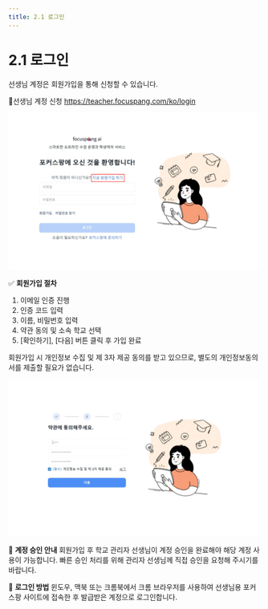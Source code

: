 ```yaml
---
title: 2.1 로그인
---
```

# 2.1 로그인

선생님 계정은 회원가입을 통해 신청할 수 있습니다.
 
 🔗선생님 계정 신청 https://teacher.focuspang.com/ko/login

![](/img/teacher_2-1_01.jpg)

✅ **회원가입 절차**

1. 이메일 인증 진행
2. 인증 코드 입력
3. 이름, 비밀번호 입력
4. 약관 동의 및 소속 학교 선택
5. \[확인하기], \[다음] 버튼 클릭 후 가입 완료

회원가입 시 개인정보 수집 및 제 3자 제공 동의를 받고 있으므로, 별도의 개인정보동의서를 제출할 필요가 없습니다. 

![](/img/teacher_2-1_02.jpg)

🔑 **계정 승인 안내**
회원가입 후 학교 관리자 선생님이 계정 승인을 완료해야 해당 계정 사용이 가능합니다. 
빠른 승인 처리를 위해 관리자 선생님께 직접 승인을 요청해 주시기를 바랍니다. 

🔑 **로그인 방법**
윈도우, 맥북 또는 크롬북에서 크롬 브라우저를 사용하여 선생님용 포커스팡 사이트에 접속한 후 발급받은 계정으로 로그인합니다.
